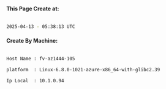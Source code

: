 
   
#### This Page Create at:

```bash

2025-04-13 - 05:38:13 UTC

```

#### Create By Machine:

```bash

Host Name : fv-az1444-105

platform  : Linux-6.8.0-1021-azure-x86_64-with-glibc2.39

Ip Local  : 10.1.0.94

```

